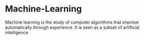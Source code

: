 # Machine-Learning

Machine learning is the study of computer algorithms that improve automatically through experience. It is seen as a subset of artificial intelligence
